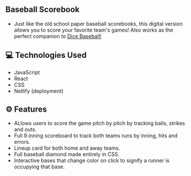 ## Baseball Scorebook
- Just like the old school paper baseball scorebooks, this digital version allows you to score your favorite team's games! Also works as the perfect companion to [Dice Baseball!](https://github.com/caseymacleod22/dice-baseball)

## 💻 Technologies Used
- JavaScript
- React
- CSS
- Netlify (deployment)

## ⚙️ Features
- ALlows users to score the game pitch by pitch by tracking balls, strikes and outs.
- Full 9 inning scoreboard to track both teams runs by inning, hits and errors.
- Lineup card for both home and away teams.
- Full baseball diamond made entirely in CSS.
- Interactive bases that change color on click to signify a runner is occupying that base.